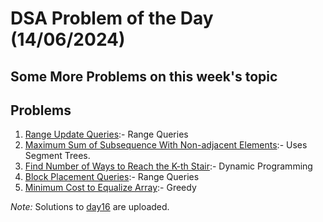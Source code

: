 # DSA Problem of the Day (14/06/2024)

## Some More Problems on this week's topic

## Problems


1. [Range Update Queries](https://cses.fi/problemset/task/1651):- Range Queries
2. [Maximum Sum of Subsequence With Non-adjacent Elements](https://leetcode.com/problems/maximum-sum-of-subsequence-with-non-adjacent-elements/description/):- Uses Segment Trees.
3. [Find Number of Ways to Reach the K-th Stair](https://leetcode.com/problems/find-number-of-ways-to-reach-the-k-th-stair/description/):- Dynamic Programming 
4. [Block Placement Queries](https://leetcode.com/problems/block-placement-queries/description/):- Range Queries
5. [Minimum Cost to Equalize Array](https://leetcode.com/problems/minimum-cost-to-equalize-array/description/):- Greedy

 

*Note:*  Solutions to [day16](../day16) are uploaded.
